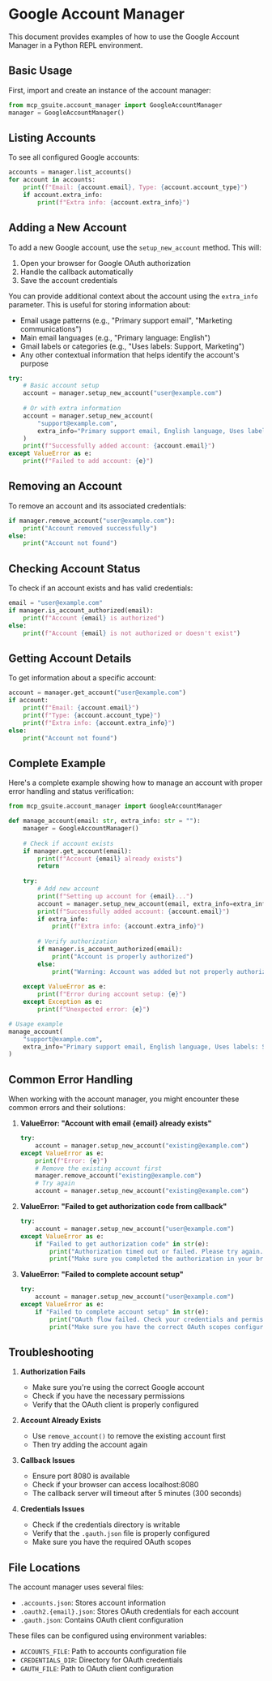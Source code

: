 # Google Account Manager

This document provides examples of how to use the Google Account Manager in a Python REPL environment.

## Basic Usage

First, import and create an instance of the account manager:

```python
from mcp_gsuite.account_manager import GoogleAccountManager
manager = GoogleAccountManager()
```

## Listing Accounts

To see all configured Google accounts:

```python
accounts = manager.list_accounts()
for account in accounts:
    print(f"Email: {account.email}, Type: {account.account_type}")
    if account.extra_info:
        print(f"Extra info: {account.extra_info}")
```

## Adding a New Account

To add a new Google account, use the `setup_new_account` method. This will:
1. Open your browser for Google OAuth authorization
2. Handle the callback automatically
3. Save the account credentials

You can provide additional context about the account using the `extra_info` parameter. This is useful for storing information about:
- Email usage patterns (e.g., "Primary support email", "Marketing communications")
- Main email languages (e.g., "Primary language: English")
- Gmail labels or categories (e.g., "Uses labels: Support, Marketing")
- Any other contextual information that helps identify the account's purpose

```python
try:
    # Basic account setup
    account = manager.setup_new_account("user@example.com")
    
    # Or with extra information
    account = manager.setup_new_account(
        "support@example.com",
        extra_info="Primary support email, English language, Uses labels: Support, Urgent"
    )
    print(f"Successfully added account: {account.email}")
except ValueError as e:
    print(f"Failed to add account: {e}")
```

## Removing an Account

To remove an account and its associated credentials:

```python
if manager.remove_account("user@example.com"):
    print("Account removed successfully")
else:
    print("Account not found")
```

## Checking Account Status

To check if an account exists and has valid credentials:

```python
email = "user@example.com"
if manager.is_account_authorized(email):
    print(f"Account {email} is authorized")
else:
    print(f"Account {email} is not authorized or doesn't exist")
```

## Getting Account Details

To get information about a specific account:

```python
account = manager.get_account("user@example.com")
if account:
    print(f"Email: {account.email}")
    print(f"Type: {account.account_type}")
    print(f"Extra info: {account.extra_info}")
else:
    print("Account not found")
```

## Complete Example

Here's a complete example showing how to manage an account with proper error handling and status verification:

```python
from mcp_gsuite.account_manager import GoogleAccountManager

def manage_account(email: str, extra_info: str = ""):
    manager = GoogleAccountManager()
    
    # Check if account exists
    if manager.get_account(email):
        print(f"Account {email} already exists")
        return
    
    try:
        # Add new account
        print(f"Setting up account for {email}...")
        account = manager.setup_new_account(email, extra_info=extra_info)
        print(f"Successfully added account: {account.email}")
        if extra_info:
            print(f"Extra info: {account.extra_info}")
        
        # Verify authorization
        if manager.is_account_authorized(email):
            print("Account is properly authorized")
        else:
            print("Warning: Account was added but not properly authorized")
            
    except ValueError as e:
        print(f"Error during account setup: {e}")
    except Exception as e:
        print(f"Unexpected error: {e}")

# Usage example
manage_account(
    "support@example.com",
    extra_info="Primary support email, English language, Uses labels: Support, Urgent"
)
```

## Common Error Handling

When working with the account manager, you might encounter these common errors and their solutions:

1. **ValueError: "Account with email {email} already exists"**
   ```python
   try:
       account = manager.setup_new_account("existing@example.com")
   except ValueError as e:
       print(f"Error: {e}")
       # Remove the existing account first
       manager.remove_account("existing@example.com")
       # Try again
       account = manager.setup_new_account("existing@example.com")
   ```

2. **ValueError: "Failed to get authorization code from callback"**
   ```python
   try:
       account = manager.setup_new_account("user@example.com")
   except ValueError as e:
       if "Failed to get authorization code" in str(e):
           print("Authorization timed out or failed. Please try again.")
           print("Make sure you completed the authorization in your browser.")
   ```

3. **ValueError: "Failed to complete account setup"**
   ```python
   try:
       account = manager.setup_new_account("user@example.com")
   except ValueError as e:
       if "Failed to complete account setup" in str(e):
           print("OAuth flow failed. Check your credentials and permissions.")
           print("Make sure you have the correct OAuth scopes configured.")
   ```

## Troubleshooting

1. **Authorization Fails**
   - Make sure you're using the correct Google account
   - Check if you have the necessary permissions
   - Verify that the OAuth client is properly configured

2. **Account Already Exists**
   - Use `remove_account()` to remove the existing account first
   - Then try adding the account again

3. **Callback Issues**
   - Ensure port 8080 is available
   - Check if your browser can access localhost:8080
   - The callback server will timeout after 5 minutes (300 seconds)

4. **Credentials Issues**
   - Check if the credentials directory is writable
   - Verify that the `.gauth.json` file is properly configured
   - Make sure you have the required OAuth scopes

## File Locations

The account manager uses several files:
- `.accounts.json`: Stores account information
- `.oauth2.{email}.json`: Stores OAuth credentials for each account
- `.gauth.json`: Contains OAuth client configuration

These files can be configured using environment variables:
- `ACCOUNTS_FILE`: Path to accounts configuration file
- `CREDENTIALS_DIR`: Directory for OAuth credentials
- `GAUTH_FILE`: Path to OAuth client configuration 